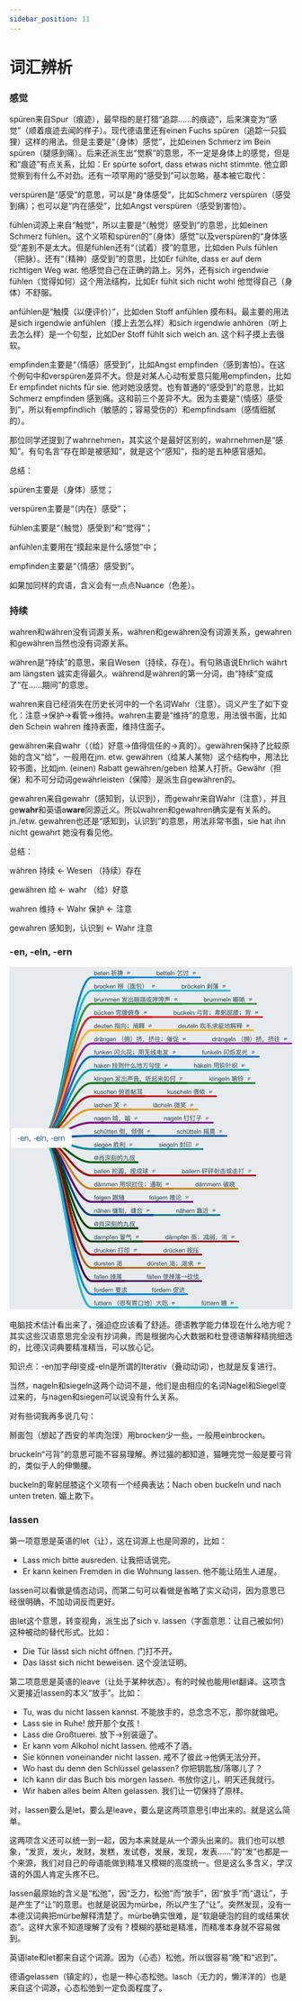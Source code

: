 ```yaml
---
sidebar_position: 11
---
```


# 词汇辨析

### 感觉

spüren来自Spur（痕迹），最早指的是打猎“追踪……的痕迹”，后来演变为“感觉”（顺着痕迹去闻的样子）。现代德语里还有einen Fuchs spüren（追踪一只狐狸）这样的用法。但是主要是“（身体）感觉”，比如einen Schmerz im Bein spüren（腿感到痛）。后来还派生出“觉察”的意思，不一定是身体上的感觉，但是和“痕迹”有点关系，比如：Er spürte sofort, dass etwas nicht stimmte.  他立即觉察到有什么不对劲。还有一项罕用的“感受到”可以忽略，基本被它取代：

verspüren是“感受”的意思，可以是“身体感受”，比如Schmerz verspüren（感受到痛）；也可以是“内在感受”，比如Angst verspüren（感受到害怕）。

fühlen词源上来自“触觉”，所以主要是“（触觉）感受到”的意思，比如einen Schmerz  fühlen。这个义项和spüren的“（身体）感觉”以及verspüren的“身体感受”差别不是太大。但是fühlen还有“（试着）摸”的意思，比如den Puls fühlen（把脉）。还有“（精神）感受到”的意思，比如Er fühlte, dass er auf dem richtigen  Weg war. 他感觉自己在正确的路上。另外，还有sich irgendwie fühlen（觉得如何）这个用法结构，比如Er  fühlt sich nicht wohl 他觉得自己（身体）不舒服。

anfühlen是“触摸（以便评价）”，比如den Stoff anfühlen 摸布料。最主要的用法是sich irgendwie anfühlen（摸上去怎么样）和sich irgendwie anhören（听上去怎么样）是一个句型，比如Der Stoff fühlt sich weich an. 这个料子摸上去很软。

empfinden主要是“（情感）感受到”，比如Angst  empfinden（感到害怕）。在这个例句中和verspüren差异不大。但是对某人心动有爱意只能用empfinden，比如Er empfindet nichts für sie. 他对她没感觉。也有普通的“感受到”的意思，比如Schmerz empfinden  感到痛。这和前三个差异不大。因为主要是“（情感）感受到”，所以有empfindlich（敏感的；容易受伤的）和empfindsam（感情细腻的）。

那位同学还提到了wahrnehmen，其实这个是最好区别的，wahrnehmen是“感知”。有句名言“存在即是被感知”，就是这个“感知”，指的是五种感官感知。

总结：

spüren主要是（身体）感觉；

verspüren主要是“（内在）感受”；

fühlen主要是“（触觉）感受到”和“觉得”；

anfühlen主要用在“摸起来是什么感觉”中；

empfinden主要是“（情感）感受到”。

如果加同样的宾语，含义会有一点点Nuance（色差）。

### 持续

wahren和währen没有词源关系，währen和gewähren没有词源关系，gewahren和gewähren当然也没有词源关系。

währen是“持续”的意思，来自Wesen（持续，存在）。有句熟语说Ehrlich währt am längsten 诚实走得最久。während是währen的第一分词，由“持续”变成了“在……期间”的意思。

wahren来自已经消失在历史长河中的一个名词Wahr（注意）。词义产生了如下变化：注意→保护→看管→维持。wahren主要是“维持”的意思，用法很书面，比如den Schein wahren 维持表面，维持住面子。

gewähren来自wahr（（给）好意→值得信任的→真的）。gewähren保持了比较原始的含义“给”，一般用在jm. etw. gewähren（给某人某物）这个结构中，用法比较书面，比如jm. (einen) Rabatt gewähren/geben 给某人打折。Gewähr（担保）和不可分动词gewährleisten（保障）是派生自gewähren的。

gewahren来自gewahr（感知到，认识到），而gewahr来自Wahr（注意），并且ge**wahr**和英语a**ware**同源近义。所以wahren和gewahren确实是有关系的。jn./etw. gewahren也还是“感知到，认识到”的意思，用法非常书面，sie hat ihn nicht gewahrt 她没有看见他。

总结：

währen 持续 ← Wesen （持续）存在

gewähren 给 ← wahr （给）好意

wahren 维持 ← Wahr 保护 ← 注意

gewahren 感知到，认识到 ← Wahr 注意

### -en, -eln, -ern

![](./img/-en&-eln&-ern.png)

电脑技术估计看出来了，强迫症应该看了舒适。德语教学能力体现在什么地方呢？其实这些汉语意思完全没有抄词典，而是根据内心大数据和杜登德语解释精挑细选的，比德汉词典要精准精当，可以放心记。

知识点：-en加字母l变成-eln是所谓的Iterativ（叠动动词），也就是反复进行。

当然，nageln和siegeln这两个动词不是，他们是由相应的名词Nagel和Siegel变过来的，与nagen和siegen可以说没有什么关系。

对有些词我再多说几句：

掰面包（想起了西安的羊肉泡馍）用brocken少一些，一般用einbrocken。

bruckeln“弓背”的意思可能不容易理解。养过猫的都知道，猫睡完觉一般是要弓背的，类似于人的伸懒腰。

buckeln的卑躬屈膝这个义项有一个经典表达：Nach oben buckeln und nach unten treten. 媚上欺下。

### lassen

第一项意思是英语的let（让），这在词源上也是同源的，比如：

- Lass mich bitte ausreden. 让我把话说完。
- Er kann keinen Fremden in die Wohnung lassen. 他不能让陌生人进屋。

lassen可以看做是情态动词，而第二句可以看做是省略了实义动词，因为意思已经很明确，不加动词反而更好。

由let这个意思，转变视角，派生出了sich v. lassen（字面意思：让自己被如何）这种被动的替代形式。比如：

- Die Tür lässt sich nicht öffnen. 门打不开。
- Das lässt sich nicht beweisen. 这个没法证明。

第二项意思是英语的leave（让处于某种状态）。有的时候也能用let翻译。这项含义更接近lassen的本义“放手”。比如：

- Tu, was du nicht lassen kannst. 不能放手的，总念念不忘，那你就做吧。
- Lass sie in Ruhe! 放开那个女孩！
- Lass die Großtuerei. 放下→别装逼了。
- Er kann vom Alkohol nicht lassen. 他戒不了酒。
- Sie können voneinander nicht lassen. 戒不了彼此→他俩无法分开。
- Wo hast du denn den Schlüssel gelassen? 你把钥匙放/落哪儿了？
- Ich kann dir das Buch bis morgen lassen. 书放你这儿，明天还我就行。
- Wir haben alles beim Alten gelassen. 我们让一切保持了原样。

对，lassen要么是let，要么是leave，要么是这两项意思引申出来的。就是这么简单。

这两项含义还可以统一到一起，因为本来就是从一个源头出来的。我们也可以想象，“发货，发火，发财，发糕，发试卷，发展，发现，发表……”的“发”也都是一个来源，我们对自己的母语能做到精准又模糊的高度统一。但是这么多含义，学汉语的外国人肯定头疼不已。

lassen最原始的含义是“松弛”，因“乏力，松弛”而“放手”，因“放手”而“退让”，于是产生了“让”的意思。也就是说因为mürbe，所以产生了“让”。突然发现，没有一本德汉词典把mürbe解释清楚了。mürbe确实很难，是“软磨硬泡的目的或结果状态”。这样大家不知道理解了没有？模糊的基础是精准，而精准本身就不容易做到。

英语late和let都来自这个词源。因为（心态）松弛，所以很容易“晚”和“迟到”。

德语gelassen（镇定的），也是一种心态松弛。lasch（无力的，懒洋洋的）也是来自这个词源，心态松弛到一定负面程度了。
